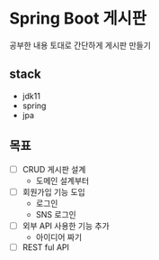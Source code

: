 # Spring Boot 게시판
공부한 내용 토대로 간단하게 게시판 만들기

## stack
* jdk11
* spring
* jpa

## 목표
 * [ ] CRUD 게시판 설계
   * 도메인 설계부터
 * [ ] 회원가입 기능 도입
   * 로그인
   * SNS 로그인
 * [ ] 외부 API 사용한 기능 추가
   * 아이디어 짜기
 * [ ] REST ful API 